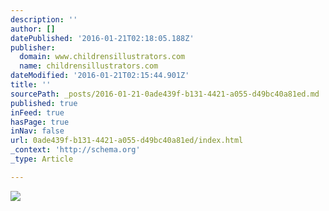 ```yaml
---
description: ''
author: []
datePublished: '2016-01-21T02:18:05.188Z'
publisher:
  domain: www.childrensillustrators.com
  name: childrensillustrators.com
dateModified: '2016-01-21T02:15:44.901Z'
title: ''
sourcePath: _posts/2016-01-21-0ade439f-b131-4421-a055-d49bc40a81ed.md
published: true
inFeed: true
hasPage: true
inNav: false
url: 0ade439f-b131-4421-a055-d49bc40a81ed/index.html
_context: 'http://schema.org'
_type: Article

---
```

![](http://www.childrensillustrators.com/portfolioIllustrations/82010.jpg)